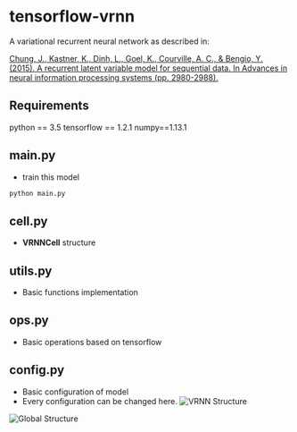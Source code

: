 # tensorflow-vrnn
A variational recurrent neural network as described in:

[Chung, J., Kastner, K., Dinh, L., Goel, K., Courville, A. C., & Bengio, Y. (2015). A recurrent latent variable model for sequential data. In Advances in neural information processing systems (pp. 2980-2988).](https://arxiv.org/abs/1506.02216)

## Requirements
python == 3.5
tensorflow == 1.2.1
numpy==1.13.1

## main.py
* train this model
```python
python main.py
```
## cell.py
* **VRNNCell** structure

## utils.py
* Basic functions implementation

## ops.py
* Basic operations based on tensorflow

## config.py
* Basic configuration of model
* Every configuration can be changed here.
![VRNN Structure](graph1.png?raw=true "VRNN Structure")

![Global Structure](graph2.png?raw=true "Global Structure")
